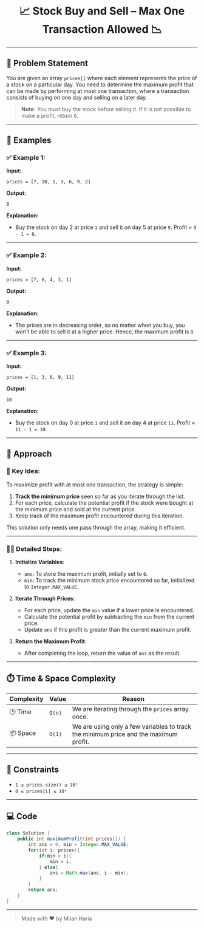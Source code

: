 <h1 align="center">📈 Stock Buy and Sell – Max One Transaction Allowed 📉</h1>

---

## 🧩 Problem Statement

You are given an array `prices[]` where each element represents the price of a stock on a particular day. You need to determine the maximum profit that can be made by performing at most one transaction, where a transaction consists of buying on one day and selling on a later day.

> **Note:** You must buy the stock before selling it. If it is not possible to make a profit, return `0`.

---

## 🧪 Examples

### ✅ Example 1:
**Input:**  
```
prices = [7, 10, 1, 3, 6, 9, 2]
```

**Output:**  
```
8
```

**Explanation:**  
- Buy the stock on day 2 at price `1` and sell it on day 5 at price `9`. Profit = `9 - 1 = 8`.

---

### ✅ Example 2:
**Input:**  
```
prices = [7, 6, 4, 3, 1]
```

**Output:**  
```
0
```

**Explanation:**  
- The prices are in decreasing order, so no matter when you buy, you won't be able to sell it at a higher price. Hence, the maximum profit is `0`.

---

### ✅ Example 3:
**Input:**  
```
prices = [1, 3, 6, 9, 11]
```

**Output:**  
```
10
```

**Explanation:**  
- Buy the stock on day 0 at price `1` and sell it on day 4 at price `11`. Profit = `11 - 1 = 10`.

---

## 🧠 Approach

### 🧮 Key Idea:

To maximize profit with at most one transaction, the strategy is simple:
1. **Track the minimum price** seen so far as you iterate through the list.
2. For each price, calculate the potential profit if the stock were bought at the minimum price and sold at the current price.
3. Keep track of the maximum profit encountered during this iteration.

This solution only needs one pass through the array, making it efficient.

---

### 🧑‍💻 Detailed Steps:

1. **Initialize Variables**:
   - `ans`: To store the maximum profit, initially set to `0`.
   - `min`: To track the minimum stock price encountered so far, initialized to `Integer.MAX_VALUE`.

2. **Iterate Through Prices**:
   - For each price, update the `min` value if a lower price is encountered.
   - Calculate the potential profit by subtracting the `min` from the current price.
   - Update `ans` if this profit is greater than the current maximum profit.

3. **Return the Maximum Profit**:
   - After completing the loop, return the value of `ans` as the result.

---

## ⏱️ Time & Space Complexity

| Complexity | Value             | Reason                         |
|------------|-------------------|--------------------------------|
| 🕒 Time     | `O(n)`             | We are iterating through the `prices` array once. |
| 📦 Space    | `O(1)`             | We are using only a few variables to track the minimum price and the maximum profit. |

---

## 🎯 Constraints

- `1 ≤ prices.size() ≤ 10⁵`
- `0 ≤ prices[i] ≤ 10⁴`

---

## 💻 Code

```java
class Solution {
    public int maximumProfit(int prices[]) {
        int ans = 0, min = Integer.MAX_VALUE;
        for(int i: prices){
            if(min > i){
                min = i;
            } else{
                ans = Math.max(ans, i - min);
            }
        }
        return ans;
    }
}
```


---

> Made with ❤️ by Milan Haria

